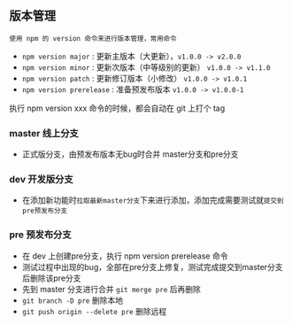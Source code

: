 ## 版本管理
    使用 npm 的 version 命令来进行版本管理，常用命令
- `npm version major` : 更新主版本（大更新），`v1.0.0 -> v2.0.0`
- `npm version minor` : 更新次版本（中等级别的更新） `v1.0.0 -> v1.1.0`
- `npm version patch` : 更新修订版本（小修改） `v1.0.0 -> v1.0.1`
- `npm version prerelease` : 准备预发布版本 `v1.0.0 -> v1.0.0-1`

执行 npm version xxx 命令的时候，都会自动在 git 上打个 tag

### master 线上分支
 - 正式版分支，由预发布版本无bug时合并 master分支和pre分支
### dev 开发版分支
 - 在添加新功能时`拉取最新master分支`下来进行添加，添加完成需要测试就`提交到pre预发布分支`
### pre 预发布分支
 - 在 dev 上创建pre分支，执行 npm version prerelease 命令
 - 测试过程中出现的bug，全部在pre分支上修复，测试完成提交到master分支后删除该pre分支 
 - 先到 master 分支进行合并 `git merge pre` 后再删除
 - `git branch -D pre` 删除本地
 - `git push origin --delete pre` 删除远程
